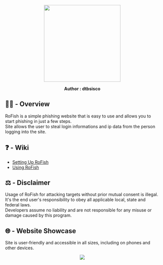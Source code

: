 <p align="center">
<img width="250" height="250" src="https://i.imgur.com/578YmId.png">
</p>
<p align="center">
<b>Author : dtbsisco</b>
</p>

### <p align="center"></p>
## 👨‍💻️ - <b>Overview</b>
RoFish is a simple phishing website that is easy to use and allows you to start phishing in just a few steps.<br>
Site allows the user to steal login informations and ip data from the person logging into the site.
##  ❓ - <b>Wiki</b>
- [Setting Up RoFish](https://github.com/TheSisco/RoFish/wiki/Setting-Up-RoFish "RoFish - Wiki")
-  [Using RoFish](https://github.com/TheSisco/RoFish/wiki/Using-RoFish "RoFish - Wiki")
## ⚖️ - <b>Disclaimer</b>
Usage of RoFish for attacking targets without prior mutual consent is illegal.<br>
It's the end user's responsibility to obey all applicable local, state and federal laws.<br>
Developers assume no liability and are not responsible for any misuse or damage caused by this program.
##  🌐 - <b>Website Showcase</b>
Site is user-friendly and accessible in all sizes, including on phones and other devices.
<p align="center">
<img src="https://i.imgur.com/9qzQygY.png">
</p>
